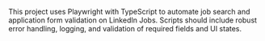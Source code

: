 <!-- Use this file to provide workspace-specific custom instructions to Copilot. For more details, visit https://code.visualstudio.com/docs/copilot/copilot-customization#_use-a-githubcopilotinstructionsmd-file -->

This project uses Playwright with TypeScript to automate job search and application form validation on LinkedIn Jobs. Scripts should include robust error handling, logging, and validation of required fields and UI states.
